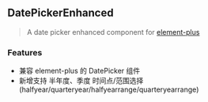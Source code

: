 ## DatePickerEnhanced

> A date picker enhanced component for [element-plus](https://github.com/element-plus/element-plus)

### Features

- 兼容 element-plus 的 DatePicker 组件
- 新增支持 半年度、季度 时间点/范围选择 (halfyear/quarteryear/halfyearrange/quarteryearrange)
